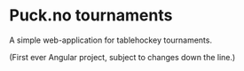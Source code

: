 # Puck.no tournaments

A simple web-application for tablehockey tournaments.

(First ever Angular project, subject to changes down the line.)